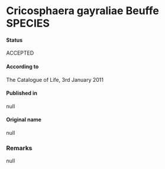 Cricosphaera gayraliae Beuffe SPECIES
=======

#### Status
ACCEPTED

#### According to
The Catalogue of Life, 3rd January 2011

#### Published in
null

#### Original name
null

### Remarks
null